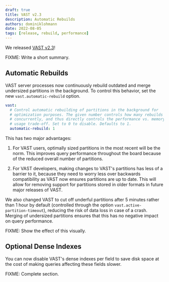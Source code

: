 ```yaml
---
draft: true
title: VAST v2.3
description: Automatic Rebuilds
authors: dominiklohmann
date: 2022-08-05
tags: [release, rebuild, performance]
---
```


We released [VAST v2.3][github-vast-release]!

FIXME: Write a short summary.

[github-vast-release]: https://github.com/tenzir/vast/releases/tag/v2.3.0

<!--truncate-->

## Automatic Rebuilds

VAST server processes now continuously rebuild outdated and merge undersized
partitions in the background. To control this behavior, set the new
`vast.automatic-rebuild` option.

```yaml
vast:
  # Control automatic rebuilding of partitions in the background for
  # optimization purposes. The given number controls how many rebuilds to run
  # concurrently, and thus directly controls the performance vs. memory and CPU
  # usage trade-off. Set to 0 to disable. Defaults to 1.
  automatic-rebuild: 1
```

This has two major advantages:

1. For VAST users, optimally sized partitions in the most recent will be the
   norm. This improves query performance throughout the board because of the
   reduced overall number of partitions.

2. For VAST developers, making changes to VAST's partitions has less of a
   barrier to it, because they need to worry less over backwards compatibility
   as VAST now ensures partitions are up to date. This will allow for removing
   support for partitions stored in older formats in future major releases of
   VAST.

We also changed VAST to cut off underful partitions after 5 minutes rather than
1 hour by default (controlled through the option
`vast.active-partition-timeout`), reducing the risk of data loss in case of a
crash. Merging of undersized partitions ensures that this has no negative impact
on query performance.

FIXME: Show the effect of this visually.

## Optional Dense Indexes

You can now disable VAST's dense indexes per field to save disk space at the
cost of making queries affecting these fields slower.

FIXME: Complete section.
